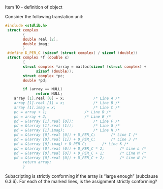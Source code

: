 Item 10 \- definition of object

Consider the following translation unit:

```c
#include <stdlib.h>
 struct complex
        {
        double real [2];
        double imag;
        }
 #define D_PER_C (sizeof (struct complex) / sizeof (double))
 struct complex *f (double x)
        {
        struct complex *array = malloc(sizeof (struct complex) +
              sizeof (double));
        struct complex *pc;
        double *pd;

        if (array == NULL)
              return NULL;
 	array [1].real [0] = x;				/* Line A /*
 	array [1].real [1] = x;				/* Line B /*
 	array [1].imag = x;					/* Line C /*
 	pc = array + 1;					/* Line D /*
 	pc = array + 2;					/* Line E /*
 	pd = &(array [1].real [0]);			/* Line F /*
 	pd = &(array [1].real [1]);			/* Line G /*
 	pd = &(array [1].imag);				/* Line H /*
 	pd = &(array [0].real [0]) + D_PER_C;		/* Line I /*
 	pd = &(array [0].real [1]) + D_PER_C;		/* Line J /*
 	pd = &(array [0].imag) + D_PER_C;		/* Line K /*
 	pd = &(array [0].real [0]) + D_PER_C * 2; 		/* Line L /*
 	pd = &(array [0].real [0]) + D_PER_C + 1; 		/* Line M /*
 	pd = &(array [0].real [0]) + D_PER_C + 2; 		/* Line N /*
        return array;
        }
```

Subscripting is strictly conforming if the array is “large enough” (subclause
6.3.6). For each of the marked lines, is the assignment strictly conforming?

